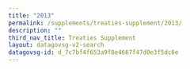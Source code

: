 ```yaml
---
title: "2013"
permalink: /supplements/treaties-supplement/2013/
description: ""
third_nav_title: Treaties Supplement
layout: datagovsg-v2-search
datagovsg-id: d_7c7bf4f653a9f8e4667f47d0e3f5dc6e
---
```


